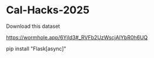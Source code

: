 # Cal-Hacks-2025

Download this dataset

https://wormhole.app/6Yjld3#_RVFb2UzWscjAIYbR0h6UQ

pip install "Flask[async]"
